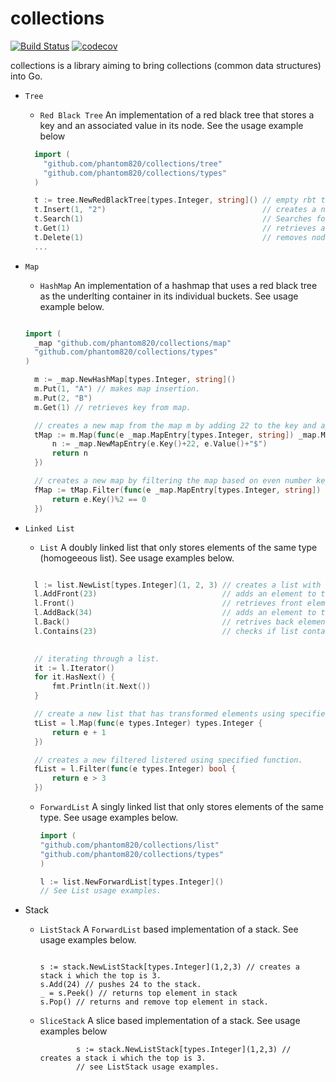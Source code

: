 # collections
[![Build Status](https://app.travis-ci.com/phantom820/collections.svg?branch=main)](https://app.travis-ci.com/phantom820/collections) [![codecov](https://codecov.io/gh/phantom820/collections/branch/main/graph/badge.svg?token=TY4FD26RP0)](https://codecov.io/gh/phantom820/collections)

collections is a library aiming to bring collections (common data structures) into Go. 

- `Tree`
  - `Red Black Tree`
  An implementation  of a red black tree that stores a key and an associated value in its node. See the usage example below
  ```go
    import (
      "github.com/phantom820/collections/tree"
      "github.com/phantom820/collections/types"
    )

    t := tree.NewRedBlackTree[types.Integer, string]() // empty rbt that uses Integer as a key and string for associated value.
    t.Insert(1, "2")                                   // creates a node  (1,"2").
    t.Search(1)                                        // Searches for a node with the key 1.
    t.Get(1)                                           // retrieves a node with the key 1.
    t.Delete(1)                                        // removes node with key 1 from the tree
    ...
  ```

- `Map`
  - `HashMap`
  An implementation of a hashmap that uses a red black tree as the underlting container in its individual buckets. See usage example below.
  ```go

  import (
    _map "github.com/phantom820/collections/map"
    "github.com/phantom820/collections/types"
  )

	m := _map.NewHashMap[types.Integer, string]()
	m.Put(1, "A") // makes map insertion.
	m.Put(2, "B")
	m.Get(1) // retrieves key from map.

	// creates a new map from the map m by adding 22 to the key and appending "$" to value.
	tMap := m.Map(func(e _map.MapEntry[types.Integer, string]) _map.MapEntry[types.Integer, string] {
		n := _map.NewMapEntry(e.Key()+22, e.Value()+"$")
		return n
	})

	// creates a new map by filtering the map based on even number key values.
	fMap := tMap.Filter(func(e _map.MapEntry[types.Integer, string]) bool {
		return e.Key()%2 == 0
	})
  ```

- `Linked List`
  - `List`
  A doubly linked list that only stores elements of the same type (homogeeous list). See usage examples below.
  ```go
  
	l := list.NewList[types.Integer](1, 2, 3) // creates a list with element 1,2,3 .
	l.AddFront(23)                            // adds an element to the front of the list.
	l.Front()                                 // retrieves front element of list.
	l.AddBack(34)                             // adds an element to the back of the list an alias for Add.
	l.Back()                                  // retrives back element of list.
	l.Contains(23)                            // checks if list contains 23.

	
	// iterating through a list.
	it := l.Iterator() 
	for it.HasNext() {
		fmt.Println(it.Next())
	}

	// create a new list that has transformed elements using specified function
	tList = l.Map(func(e types.Integer) types.Integer {
		return e + 1
	})

	// creates a new filtered listered using specified function.
	fList = l.Filter(func(e types.Integer) bool {
		return e > 3
	})
  ```

  - `ForwardList`
  A singly linked list that only stores elements of the same type. See usage examples below.
	```go
	import (
	"github.com/phantom820/collections/list"
	"github.com/phantom820/collections/types"
	)
	
	l := list.NewForwardList[types.Integer]()
	// See List usage examples.
	```

- Stack 
  - `ListStack`
  A `ForwardList` based implementation of a stack. See usage examples below.
	```
	
	s := stack.NewListStack[types.Integer](1,2,3) // creates a stack i which the top is 3.
	s.Add(24) // pushes 24 to the stack.
	_ = s.Peek() // returns top element in stack
	s.Pop() // returns and remove top element in stack.

  - `SliceStack` 
  A slice based implementation of a stack. See usage examples below
	```
			s := stack.NewListStack[types.Integer](1,2,3) // creates a stack i which the top is 3.
			// see ListStack usage examples.
	```
